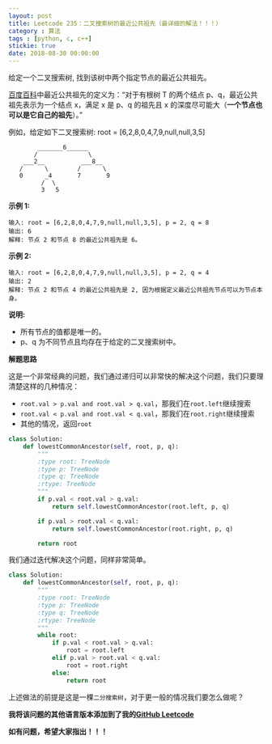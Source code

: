 ```yaml
---
layout: post
title: Leetcode 235：二叉搜索树的最近公共祖先（最详细的解法！！！）
category : 算法
tags : [python, c, c++]
stickie: true
date: 2018-08-30 00:00:00
---
```


给定一个二叉搜索树, 找到该树中两个指定节点的最近公共祖先。

[百度百科](https://baike.baidu.com/item/%E6%9C%80%E8%BF%91%E5%85%AC%E5%85%B1%E7%A5%96%E5%85%88/8918834?fr=aladdin)中最近公共祖先的定义为：“对于有根树 T 的两个结点 p、q，最近公共祖先表示为一个结点 x，满足 x 是 p、q 的祖先且 x 的深度尽可能大（**一个节点也可以是它自己的祖先**）。”

例如，给定如下二叉搜索树:  root = [6,2,8,0,4,7,9,null,null,3,5]

```
        _______6______
       /              \
    ___2__          ___8__
   /      \        /      \
   0      _4       7       9
         /  \
         3   5
```

**示例 1:**

```
输入: root = [6,2,8,0,4,7,9,null,null,3,5], p = 2, q = 8
输出: 6 
解释: 节点 2 和节点 8 的最近公共祖先是 6。
```

**示例 2:**

```
输入: root = [6,2,8,0,4,7,9,null,null,3,5], p = 2, q = 4
输出: 2
解释: 节点 2 和节点 4 的最近公共祖先是 2, 因为根据定义最近公共祖先节点可以为节点本身。
```

**说明:**

- 所有节点的值都是唯一的。
- p、q 为不同节点且均存在于给定的二叉搜索树中。

**解题思路**

这是一个非常经典的问题，我们通过递归可以非常快的解决这个问题，我们只要理清楚这样的几种情况：

- `root.val > p.val and root.val > q.val`，那我们在`root.left`继续搜索
- `root.val < p.val and root.val < q.val`，那我们在`root.right`继续搜索
- 其他的情况，返回`root`

```python
class Solution:
    def lowestCommonAncestor(self, root, p, q):
        """
        :type root: TreeNode
        :type p: TreeNode
        :type q: TreeNode
        :rtype: TreeNode
        """
        if p.val < root.val > q.val:
            return self.lowestCommonAncestor(root.left, p, q)

        if p.val > root.val < q.val:
            return self.lowestCommonAncestor(root.right, p, q)

        return root
```

我们通过迭代解决这个问题，同样非常简单。

```python
class Solution:
    def lowestCommonAncestor(self, root, p, q):
        """
        :type root: TreeNode
        :type p: TreeNode
        :type q: TreeNode
        :rtype: TreeNode
        """
        while root:
            if p.val < root.val > q.val:
                root = root.left
            elif p.val > root.val < q.val:
                root = root.right
            else:
                return root
```

上述做法的前提是这是一棵`二分搜索树`，对于更一般的情况我们要怎么做呢？

**我将该问题的其他语言版本添加到了我的[GitHub Leetcode](https://github.com/luliyucoordinate/Leetcode)**

**如有问题，希望大家指出！！！**